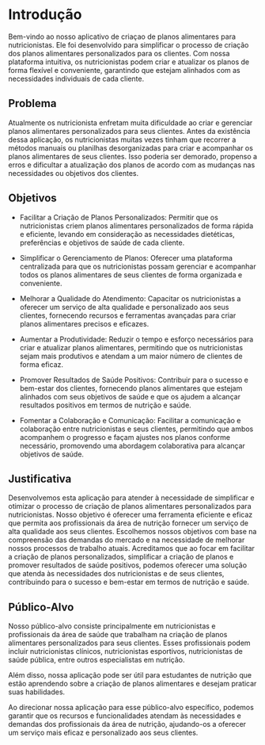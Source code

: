 # Introdução

Bem-vindo ao nosso aplicativo de criaçao  de planos alimentares para nutricionistas. Ele foi desenvolvido para simplificar o processo de criação dos planos alimentares personalizados para os clientes. Com nossa plataforma intuitiva, os nutricionistas podem criar e atualizar os planos de forma flexível e conveniente, garantindo que estejam alinhados com as necessidades individuais de cada cliente. 

## Problema

Atualmente os nutricionista enfretam muita dificuldade ao criar e gerenciar planos alimentares personalizados para seus clientes. Antes da existência dessa aplicação, os nutricionistas muitas vezes tinham que recorrer a métodos manuais ou planilhas desorganizadas para criar e acompanhar os planos alimentares de seus clientes. Isso poderia ser demorado, propenso a erros e dificultar a atualização dos planos de acordo com as mudanças nas necessidades ou objetivos dos clientes.



## Objetivos

* Facilitar a Criação de Planos Personalizados: Permitir que os nutricionistas criem planos alimentares personalizados de forma rápida e eficiente, levando em consideração as necessidades dietéticas, preferências e objetivos de saúde de cada cliente.

* Simplificar o Gerenciamento de Planos: Oferecer uma plataforma centralizada para que os nutricionistas possam gerenciar e acompanhar todos os planos alimentares de seus clientes de forma organizada e conveniente.

* Melhorar a Qualidade do Atendimento: Capacitar os nutricionistas a oferecer um serviço de alta qualidade e personalizado aos seus clientes, fornecendo recursos e ferramentas avançadas para criar planos alimentares precisos e eficazes.

* Aumentar a Produtividade: Reduzir o tempo e esforço necessários para criar e atualizar planos alimentares, permitindo que os nutricionistas sejam mais produtivos e atendam a um maior número de clientes de forma eficaz.

* Promover Resultados de Saúde Positivos: Contribuir para o sucesso e bem-estar dos clientes, fornecendo planos alimentares que estejam alinhados com seus objetivos de saúde e que os ajudem a alcançar resultados positivos em termos de nutrição e saúde.

* Fomentar a Colaboração e Comunicação: Facilitar a comunicação e colaboração entre nutricionistas e seus clientes, permitindo que ambos acompanhem o progresso e façam ajustes nos planos conforme necessário, promovendo uma abordagem colaborativa para alcançar objetivos de saúde.
 


## Justificativa

Desenvolvemos esta aplicação para atender à necessidade de simplificar e otimizar o processo de criação de planos alimentares personalizados para nutricionistas. Nosso objetivo é oferecer uma ferramenta eficiente e eficaz que permita aos profissionais da área de nutrição fornecer um serviço de alta qualidade aos seus clientes. Escolhemos nossos objetivos com base na compreensão das demandas do mercado e na necessidade de melhorar nossos processos de trabalho atuais. Acreditamos que ao focar em facilitar a criação de planos personalizados, simplificar a criação de planos e promover resultados de saúde positivos, podemos oferecer uma solução que atenda às necessidades dos nutricionistas e de seus clientes, contribuindo para o sucesso e bem-estar em termos de nutrição e saúde.

## Público-Alvo

Nosso público-alvo consiste principalmente em nutricionistas e profissionais da área de saúde que trabalham na criação de planos alimentares personalizados para seus clientes. Esses profissionais podem incluir nutricionistas clínicos, nutricionistas esportivos, nutricionistas de saúde pública, entre outros especialistas em nutrição.

Além disso, nossa aplicação pode ser útil para estudantes de nutrição que estão aprendendo sobre a criação de planos alimentares e desejam praticar suas habilidades.

Ao direcionar nossa aplicação para esse público-alvo específico, podemos garantir que os recursos e funcionalidades atendam às necessidades e demandas dos profissionais da área de nutrição, ajudando-os a oferecer um serviço mais eficaz e personalizado aos seus clientes.
